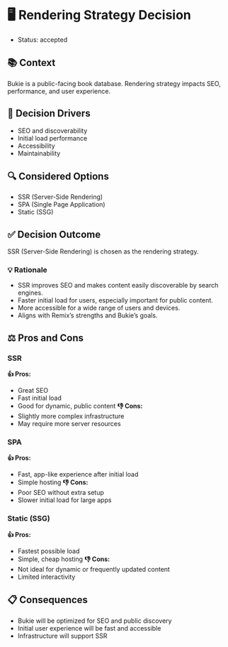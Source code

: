 # 🖥️ Rendering Strategy Decision
- Status: accepted

## 📚 Context
Bukie is a public-facing book database. Rendering strategy impacts SEO, performance, and user experience.

## 🎯 Decision Drivers
- SEO and discoverability
- Initial load performance
- Accessibility
- Maintainability

## 🔍 Considered Options
- SSR (Server-Side Rendering)
- SPA (Single Page Application)
- Static (SSG)

## ✅ Decision Outcome
SSR (Server-Side Rendering) is chosen as the rendering strategy.

### 💡 Rationale
- SSR improves SEO and makes content easily discoverable by search engines.
- Faster initial load for users, especially important for public content.
- More accessible for a wide range of users and devices.
- Aligns with Remix’s strengths and Bukie’s goals.

## ⚖️ Pros and Cons
### SSR
**👍 Pros:**
- Great SEO
- Fast initial load
- Good for dynamic, public content
**👎 Cons:**
- Slightly more complex infrastructure
- May require more server resources

### SPA
**👍 Pros:**
- Fast, app-like experience after initial load
- Simple hosting
**👎 Cons:**
- Poor SEO without extra setup
- Slower initial load for large apps

### Static (SSG)
**👍 Pros:**
- Fastest possible load
- Simple, cheap hosting
**👎 Cons:**
- Not ideal for dynamic or frequently updated content
- Limited interactivity

## 📋 Consequences
- Bukie will be optimized for SEO and public discovery
- Initial user experience will be fast and accessible
- Infrastructure will support SSR
